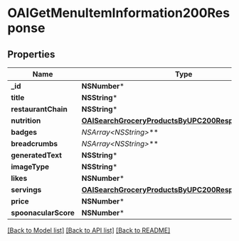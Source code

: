 # OAIGetMenuItemInformation200Response

## Properties
Name | Type | Description | Notes
------------ | ------------- | ------------- | -------------
**_id** | **NSNumber*** |  | 
**title** | **NSString*** |  | 
**restaurantChain** | **NSString*** |  | 
**nutrition** | [**OAISearchGroceryProductsByUPC200ResponseNutrition***](OAISearchGroceryProductsByUPC200ResponseNutrition.md) |  | 
**badges** | **NSArray&lt;NSString*&gt;*** |  | 
**breadcrumbs** | **NSArray&lt;NSString*&gt;*** |  | 
**generatedText** | **NSString*** |  | [optional] 
**imageType** | **NSString*** |  | 
**likes** | **NSNumber*** |  | 
**servings** | [**OAISearchGroceryProductsByUPC200ResponseServings***](OAISearchGroceryProductsByUPC200ResponseServings.md) |  | 
**price** | **NSNumber*** |  | [optional] 
**spoonacularScore** | **NSNumber*** |  | [optional] 

[[Back to Model list]](../README.md#documentation-for-models) [[Back to API list]](../README.md#documentation-for-api-endpoints) [[Back to README]](../README.md)


